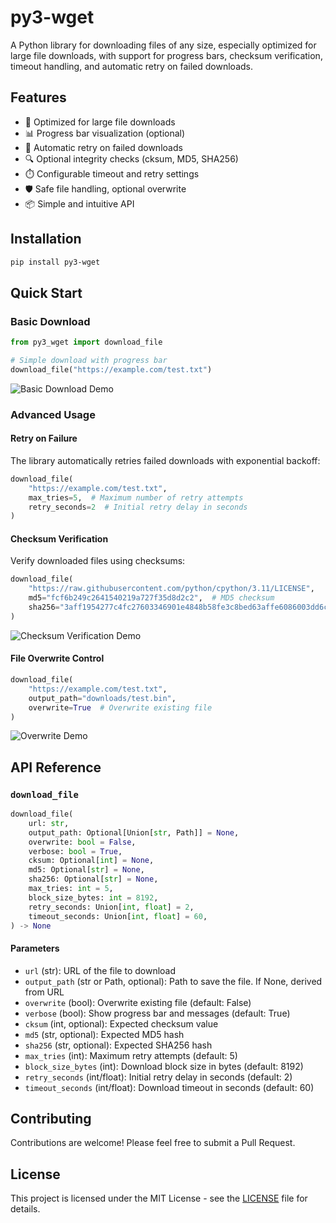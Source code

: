 # py3-wget

A Python library for downloading files of any size, especially optimized for large file downloads, with support for progress bars, checksum verification, timeout handling, and automatic retry on failed downloads.

## Features

- 🚀 Optimized for large file downloads
- 📊 Progress bar visualization (optional)
- 🔄 Automatic retry on failed downloads
- 🔍 Optional integrity checks (cksum, MD5, SHA256)
- ⏱️ Configurable timeout and retry settings
- 🛡️ Safe file handling, optional overwrite
- 📦 Simple and intuitive API

## Installation

```bash
pip install py3-wget
```

## Quick Start

### Basic Download
```python
from py3_wget import download_file

# Simple download with progress bar
download_file("https://example.com/test.txt")
```

![Basic Download Demo](assets/e1.gif)

### Advanced Usage

#### Retry on Failure
The library automatically retries failed downloads with exponential backoff:
```python
download_file(
    "https://example.com/test.txt",
    max_tries=5,  # Maximum number of retry attempts
    retry_seconds=2  # Initial retry delay in seconds
)
```

#### Checksum Verification
Verify downloaded files using checksums:
```python
download_file(
    "https://raw.githubusercontent.com/python/cpython/3.11/LICENSE",
    md5="fcf6b249c2641540219a727f35d8d2c2",  # MD5 checksum
    sha256="3aff1954277c4fc27603346901e4848b58fe3c8bed63affe6086003dd6c2b9fe"  # SHA256 checksum
)
```

![Checksum Verification Demo](assets/e4.gif)

#### File Overwrite Control
```python
download_file(
    "https://example.com/test.txt",
    output_path="downloads/test.bin",
    overwrite=True  # Overwrite existing file
)
```

![Overwrite Demo](assets/e3.gif)

## API Reference

### `download_file`

```python
download_file(
    url: str,
    output_path: Optional[Union[str, Path]] = None,
    overwrite: bool = False,
    verbose: bool = True,
    cksum: Optional[int] = None,
    md5: Optional[str] = None,
    sha256: Optional[str] = None,
    max_tries: int = 5,
    block_size_bytes: int = 8192,
    retry_seconds: Union[int, float] = 2,
    timeout_seconds: Union[int, float] = 60,
) -> None
```

#### Parameters

- `url` (str): URL of the file to download
- `output_path` (str or Path, optional): Path to save the file. If None, derived from URL
- `overwrite` (bool): Overwrite existing file (default: False)
- `verbose` (bool): Show progress bar and messages (default: True)
- `cksum` (int, optional): Expected checksum value
- `md5` (str, optional): Expected MD5 hash
- `sha256` (str, optional): Expected SHA256 hash
- `max_tries` (int): Maximum retry attempts (default: 5)
- `block_size_bytes` (int): Download block size in bytes (default: 8192)
- `retry_seconds` (int/float): Initial retry delay in seconds (default: 2)
- `timeout_seconds` (int/float): Download timeout in seconds (default: 60)

## Contributing

Contributions are welcome! Please feel free to submit a Pull Request.

## License

This project is licensed under the MIT License - see the [LICENSE](LICENSE) file for details.
